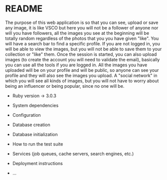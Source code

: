 # README

The purpose of this web application is so that you can see, upload or save any image, it is like VSCO but here you will not be a follower of anyone nor will you have followers, all the images you see at the beginning will be totally random regardless of the photos that you you have given "like".
You will have a search bar to find a specific profile.
If you are not logged in, you will be able to view the images, but you will not be able to save them to your collection or "like" them. Once the session is started, you can also upload images (to create the account you will need to validate the email), basically you can use all the tools if you are logged in.
All the images you have uploaded will be on your profile and will be public, so anyone can see your profile and they will also see the images you upload.
A "social network" in which you will see all kinds of images, but you will not have to worry about being an influencer or being popular, since no one will be.

* Ruby version
    -> 3.0.3

* System dependencies

* Configuration

* Database creation

* Database initialization

* How to run the test suite

* Services (job queues, cache servers, search engines, etc.)

* Deployment instructions

* ...
